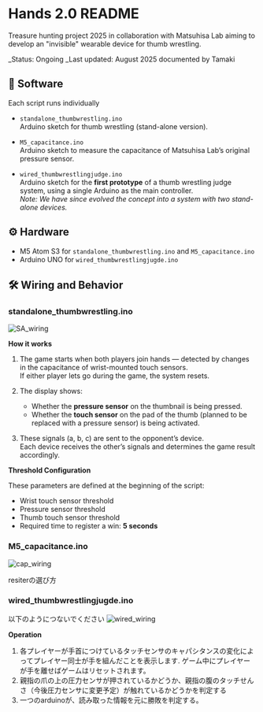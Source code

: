 # Hands 2.0 README

Treasure hunting project 2025 in collaboration with Matsuhisa Lab aiming to develop an "invisible" wearable device for thumb wrestling.

_Status: Ongoing
_Last updated: August 2025 documented by Tamaki

## 📁 Software

Each script runs individually

- `standalone_thumbwrestling.ino`  
   Arduino sketch for thumb wrestling (stand-alone version).

- `M5_capacitance.ino`  
   Arduino sketch to measure the capacitance of Matsuhisa Lab’s original pressure sensor.

- `wired_thumbwrestlingjudge.ino`  
   Arduino sketch for the **first prototype** of a thumb wrestling judge system, using a single Arduino as the main controller.  
   _Note: We have since evolved the concept into a system with two stand-alone devices._

## ⚙️ Hardware

- M5 Atom S3 for `standalone_thumbwrestling.ino` and `M5_capacitance.ino`
- Arduino UNO for `wired_thumbwrestlingjugde.ino`

## 🛠️ Wiring and Behavior

### standalone_thumbwrestling.ino

![SA_wiring](IMAGE_0635.heic)

**How it works**
1. The game starts when both players join hands — detected by changes in the capacitance of wrist-mounted touch sensors.  
   If either player lets go during the game, the system resets.

2. The display shows:
   - Whether the **pressure sensor** on the thumbnail is being pressed.
   - Whether the **touch sensor** on the pad of the thumb (planned to be replaced with a pressure sensor) is being activated.

3. These signals (a, b, c) are sent to the opponent’s device.  
   Each device receives the other’s signals and determines the game result accordingly.

**Threshold Configuration**

These parameters are defined at the beginning of the script:

- Wrist touch sensor threshold  
- Pressure sensor threshold  
- Thumb touch sensor threshold  
- Required time to register a win: **5 seconds**

### M5_capacitance.ino

![cap_wiring](Untitled13_20250807140901)

resiterの選び方

### wired_thumbwrestlingjugde.ino

以下のようにつないでください
![wired_wiring](wired_wiring.jpg)


**Operation**
1. 各プレイヤーが手首につけているタッチセンサのキャパシタンスの変化によってプレイヤー同士が手を組んだことを表示します. ゲーム中にプレイヤーが手を離せばゲームはリセットされます。
2. 親指の爪の上の圧力センサが押されているかどうか、親指の腹のタッチせんさ（今後圧力センサに変更予定）が触れているかどうかを判定する
3. 一つのarduinoが、読み取った情報を元に勝敗を判定する。
